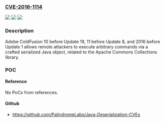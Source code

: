 ### [CVE-2016-1114](https://cve.mitre.org/cgi-bin/cvename.cgi?name=CVE-2016-1114)
![](https://img.shields.io/static/v1?label=Product&message=n%2Fa&color=blue)
![](https://img.shields.io/static/v1?label=Version&message=n%2Fa&color=blue)
![](https://img.shields.io/static/v1?label=Vulnerability&message=n%2Fa&color=brighgreen)

### Description

Adobe ColdFusion 10 before Update 19, 11 before Update 8, and 2016 before Update 1 allows remote attackers to execute arbitrary commands via a crafted serialized Java object, related to the Apache Commons Collections library.

### POC

#### Reference
No PoCs from references.

#### Github
- https://github.com/PalindromeLabs/Java-Deserialization-CVEs

